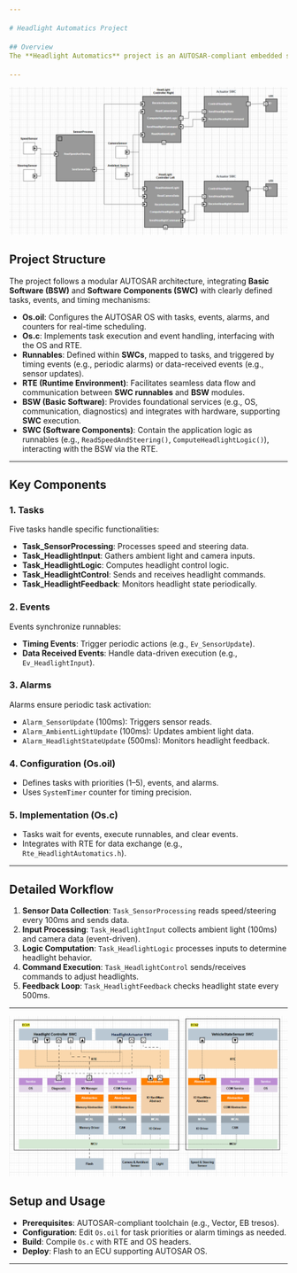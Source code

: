 ```yaml
---

# Headlight Automatics Project 

## Overview
The **Headlight Automatics** project is an AUTOSAR-compliant embedded system designed to control vehicle headlights automatically based on sensor inputs (speed, steering, ambient light, and camera data). It leverages an AUTOSAR OS to manage tasks, events, and alarms for real-time execution, ensuring reliable headlight operation under varying conditions.

---
```

![alt text](image-1.png)

## Project Structure
The project follows a modular AUTOSAR architecture, integrating **Basic Software (BSW)** and **Software Components (SWC)** with clearly defined tasks, events, and timing mechanisms:

- **Os.oil**: Configures the AUTOSAR OS with tasks, events, alarms, and counters for real-time scheduling.
- **Os.c**: Implements task execution and event handling, interfacing with the OS and RTE.
- **Runnables**: Defined within **SWCs**, mapped to tasks, and triggered by timing events (e.g., periodic alarms) or data-received events (e.g., sensor updates).
- **RTE (Runtime Environment)**: Facilitates seamless data flow and communication between **SWC runnables** and **BSW** modules.
- **BSW (Basic Software)**: Provides foundational services (e.g., OS, communication, diagnostics) and integrates with hardware, supporting **SWC** execution.
- **SWC (Software Components)**: Contain the application logic as runnables (e.g., `ReadSpeedAndSteering()`, `ComputeHeadlightLogic()`), interacting with the BSW via the RTE.


---

## Key Components
### 1. Tasks
Five tasks handle specific functionalities:
- **Task_SensorProcessing**: Processes speed and steering data.
- **Task_HeadlightInput**: Gathers ambient light and camera inputs.
- **Task_HeadlightLogic**: Computes headlight control logic.
- **Task_HeadlightControl**: Sends and receives headlight commands.
- **Task_HeadlightFeedback**: Monitors headlight state periodically.

### 2. Events
Events synchronize runnables:
- **Timing Events**: Trigger periodic actions (e.g., `Ev_SensorUpdate`).
- **Data Received Events**: Handle data-driven execution (e.g., `Ev_HeadlightInput`).

### 3. Alarms
Alarms ensure periodic task activation:
- `Alarm_SensorUpdate` (100ms): Triggers sensor reads.
- `Alarm_AmbientLightUpdate` (100ms): Updates ambient light data.
- `Alarm_HeadlightStateUpdate` (500ms): Monitors headlight feedback.

### 4. Configuration (Os.oil)
- Defines tasks with priorities (1–5), events, and alarms.
- Uses `SystemTimer` counter for timing precision.

### 5. Implementation (Os.c)
- Tasks wait for events, execute runnables, and clear events.
- Integrates with RTE for data exchange (e.g., `Rte_HeadlightAutomatics.h`).

---

## Detailed Workflow
1. **Sensor Data Collection**: `Task_SensorProcessing` reads speed/steering every 100ms and sends data.
2. **Input Processing**: `Task_HeadlightInput` collects ambient light (100ms) and camera data (event-driven).
3. **Logic Computation**: `Task_HeadlightLogic` processes inputs to determine headlight behavior.
4. **Command Execution**: `Task_HeadlightControl` sends/receives commands to adjust headlights.
5. **Feedback Loop**: `Task_HeadlightFeedback` checks headlight state every 500ms.

---
![alt text](image.png)

## Setup and Usage
- **Prerequisites**: AUTOSAR-compliant toolchain (e.g., Vector, EB tresos).
- **Configuration**: Edit `Os.oil` for task priorities or alarm timings as needed.
- **Build**: Compile `Os.c` with RTE and OS headers.
- **Deploy**: Flash to an ECU supporting AUTOSAR OS.

---